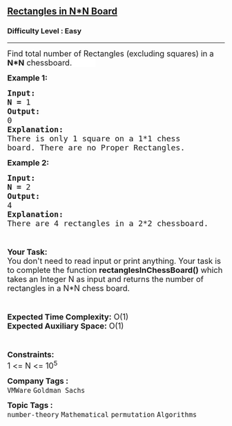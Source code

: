<h2><a href="https://www.geeksforgeeks.org/problems/rectangles-in-nn-board5930/1?page=3&category=Mathematical&difficulty=Easy&sortBy=submissions">Rectangles in N*N Board</a></h2><h3>Difficulty Level : Easy</h3><hr><div class="problems_problem_content__Xm_eO"><p><span style="font-size: 18px;">Find total number of Rectangles (excluding squares)&nbsp;in a <strong>N*N</strong> chessboard.</span><span id="MathJax-Element-35-Frame" class="MathJax" style="display: inline; line-height: normal; font-size: 14px; overflow-wrap: normal; white-space: nowrap; float: none; direction: ltr; max-width: none; max-height: none; min-width: 0px; min-height: 0px; border: 0px; padding: 0px; margin: 0px; font-family: 'helvetica neue', Helvetica, Arial, sans-serif; background-color: #ffffff; position: relative; color: #000000 !important;" tabindex="0" role="presentation" data-mathml="<math xmlns=&quot;http://www.w3.org/1998/Math/MathML&quot;><msup><mn>10</mn><mn>9</mn></msup><mo>+</mo><mn>7</mn></math>"><span id="MathJax-Span-177" class="math" style="transition: none 0s ease 0s; display: inline-block; position: static; border: 0px; padding: 0px; margin: 0px; vertical-align: 0px; line-height: normal; box-sizing: content-box; width: 3.872em;"><span style="transition: none 0s ease 0s; display: inline-block; position: relative; border: 0px; padding: 0px; margin: 0px; vertical-align: 0px; line-height: normal; box-sizing: content-box; width: 3.217em; height: 0px; font-size: 16.8px;"><span style="transition: none 0s ease 0s; position: absolute; border: 0px; padding: 0px; margin: 0px; vertical-align: 0px; line-height: normal; box-sizing: content-box; clip: rect(1.134em, 1003.22em, 2.443em, -999.997em); top: -2.199em; left: 0em;"><span id="MathJax-Span-178" class="mrow" style="transition: none 0s ease 0s; display: inline; position: static; border: 0px; padding: 0px; margin: 0px; vertical-align: 0px; line-height: normal; box-sizing: content-box;"><span id="MathJax-Span-179" class="msubsup" style="transition: none 0s ease 0s; display: inline; position: static; border: 0px; padding: 0px; margin: 0px; vertical-align: 0px; line-height: normal; box-sizing: content-box;"></span></span><span style="font-size: 14px;">7</span></span></span></span></span></p>
<p><span style="font-size: 18px;"><strong>Example 1:</strong></span></p>
<pre><span style="font-size: 18px;"><strong>Input:</strong></span>
<span style="font-size: 18px;"><strong>N = </strong>1</span>
<span style="font-size: 18px;"><strong>Output:</strong></span>
<span style="font-size: 18px;">0</span>
<span style="font-size: 18px;"><strong>Explanation:</strong></span>
<span style="font-size: 18px;">There is only 1 square on a 1*1 chess
board. There are no Proper Rectangles.</span></pre>
<p><span style="font-size: 18px;"><strong>Example 2:</strong></span></p>
<pre><span style="font-size: 18px;"><strong>Input:</strong></span>
<span style="font-size: 18px;"><strong>N = </strong>2</span>
<span style="font-size: 18px;"><strong>Output:</strong></span>
<span style="font-size: 18px;">4</span>
<span style="font-size: 18px;"><strong>Explanation:</strong></span>
<span style="font-size: 18px;">There are 4 rectangles in a 2*2 chessboard.</span></pre>
<p>&nbsp;</p>
<p><span style="font-size: 18px;"><strong>Your Task:</strong><br>You don't need to read input or print anything. Your task is to complete the function <strong>rectanglesInChessBoard()</strong> which takes an Integer N as input and returns the number of rectangles in a N*N chess board.</span></p>
<p>&nbsp;</p>
<p><span style="font-size: 18px;"><strong>Expected Time Complexity:</strong> O(1)<br><strong>Expected Auxiliary Space:</strong> O(1)</span></p>
<p>&nbsp;</p>
<p><span style="font-size: 18px;"><strong>Constraints:</strong></span><br><span style="font-size: 18px;">1 &lt;= N &lt;= 10<sup>5</sup></span></p></div><p><span style=font-size:18px><strong>Company Tags : </strong><br><code>VMWare</code>&nbsp;<code>Goldman Sachs</code>&nbsp;<br><p><span style=font-size:18px><strong>Topic Tags : </strong><br><code>number-theory</code>&nbsp;<code>Mathematical</code>&nbsp;<code>permutation</code>&nbsp;<code>Algorithms</code>&nbsp;